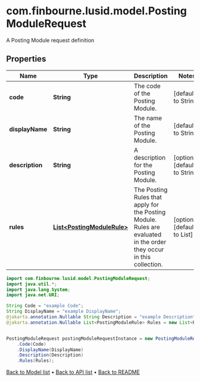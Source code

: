 # com.finbourne.lusid.model.PostingModuleRequest
A Posting Module request definition

## Properties

Name | Type | Description | Notes
------------ | ------------- | ------------- | -------------
**code** | **String** | The code of the Posting Module. | [default to String]
**displayName** | **String** | The name of the Posting Module. | [default to String]
**description** | **String** | A description for the Posting Module. | [optional] [default to String]
**rules** | [**List&lt;PostingModuleRule&gt;**](PostingModuleRule.md) | The Posting Rules that apply for the Posting Module. Rules are evaluated in the order they occur in this collection. | [optional] [default to List<PostingModuleRule>]

```java
import com.finbourne.lusid.model.PostingModuleRequest;
import java.util.*;
import java.lang.System;
import java.net.URI;

String Code = "example Code";
String DisplayName = "example DisplayName";
@jakarta.annotation.Nullable String Description = "example Description";
@jakarta.annotation.Nullable List<PostingModuleRule> Rules = new List<PostingModuleRule>();


PostingModuleRequest postingModuleRequestInstance = new PostingModuleRequest()
    .Code(Code)
    .DisplayName(DisplayName)
    .Description(Description)
    .Rules(Rules);
```


[Back to Model list](../README.md#documentation-for-models) &#8226; [Back to API list](../README.md#documentation-for-api-endpoints) &#8226; [Back to README](../README.md)

